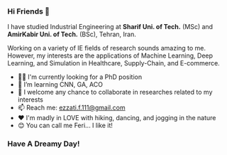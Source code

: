 ### Hi Friends 👋
I have studied Industrial Engineering at **Sharif Uni. of Tech.** (MSc) and **AmirKabir Uni. of Tech.** (BSc), Tehran, Iran.

Working on a variety of IE fields of research sounds amazing to me. However, my interests are the applications of Machine Learning, Deep Learning, and Simulation in Healthcare, Supply-Chain, and E-commerce. 

- 👩‍🎓 I'm currently looking for a PhD position
- 🌱 I’m learning CNN, GA, ACO
- 👯 I welcome any chance to collaborate in researches related to my interests
- 📫 Reach me: ezzati.f.111@gmail.com
- ♥  I'm madly in LOVE with hiking, dancing, and jogging in the nature 
- 😊 You can call me Feri... I like it!

### Have A Dreamy Day!
<!--
**FarzaneEzzati/FarzaneEzzati** is a ✨ _special_ ✨ repository because its `README.md` (this file) appears on your GitHub profile.

Here are some ideas to get you started:


-->
